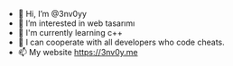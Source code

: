- 👋 Hi, I’m @3nv0yy
- 👀 I’m interested in web tasarımı
- 🌱 I'm currently learning c++
- 💞️ I can cooperate with all developers who code cheats.
- 📫 My website https://3nv0y.me

<!---
3nv0yy/3nv0yy is a ✨ special ✨ repository because its `README.md` (this file) appears on your GitHub profile.
You can click the Preview link to take a look at your changes.
--->
